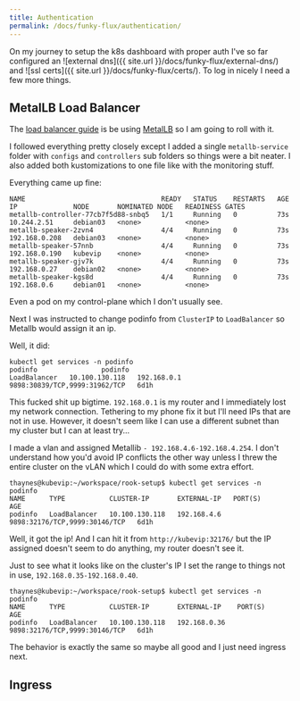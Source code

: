 ```yaml
---
title: Authentication
permalink: /docs/funky-flux/authentication/
---
```


On my journey to setup the k8s dashboard with proper auth I've so far configured an ![external dns]({{ site.url }}/docs/funky-flux/external-dns/) and ![ssl certs]({{ site.url }}/docs/funky-flux/certs/). To log in nicely I need a few more things.

## MetalLB Load Balancer

The [load balancer guide](https://geek-cookbook.funkypenguin.co.nz/kubernetes/loadbalancer/metallb/) is be using [MetalLB](https://metallb.io/installation/) so I am going to roll with it.

I followed everything pretty closely except I added a single `metallb-service` folder with `configs` and `controllers` sub folders so things were a bit neater. I also added both kustomizations to one file like with the monitoring stuff.

Everything came up fine:

```
NAME                                  READY   STATUS    RESTARTS   AGE   IP              NODE       NOMINATED NODE   READINESS GATES
metallb-controller-77cb7f5d88-snbq5   1/1     Running   0          73s   10.244.2.51     debian03   <none>           <none>
metallb-speaker-2zvn4                 4/4     Running   0          73s   192.168.0.208   debian03   <none>           <none>
metallb-speaker-57nnb                 4/4     Running   0          73s   192.168.0.190   kubevip    <none>           <none>
metallb-speaker-gjv7k                 4/4     Running   0          73s   192.168.0.27    debian02   <none>           <none>
metallb-speaker-kgs8d                 4/4     Running   0          73s   192.168.0.6     debian01   <none>           <none>
```

Even a pod on my control-plane which I don't usually see.

Next I was instructed to change podinfo from `ClusterIP` to `LoadBalancer` so Metallb would assign it an ip.

Well, it did:

```
kubectl get services -n podinfo
podinfo                podinfo                                          LoadBalancer   10.100.130.118   192.168.0.1   9898:30839/TCP,9999:31962/TCP   6d1h
```

This fucked shit up bigtime. `192.168.0.1` is my router and I immediately lost my network connection. Tethering to my phone fix it but I'll need IPs that are not in use. However, it doesn't seem like I can use a different subnet than my cluster but I can at least try...

I made a vlan and assigned Metallib `- 192.168.4.6-192.168.4.254`. I don't understand how you'd avoid IP conflicts the other way unless I threw the entire cluster on the vLAN which I could do with some extra effort.

```
thaynes@kubevip:~/workspace/rook-setup$ kubectl get services -n podinfo
NAME      TYPE           CLUSTER-IP       EXTERNAL-IP   PORT(S)                         AGE
podinfo   LoadBalancer   10.100.130.118   192.168.4.6   9898:32176/TCP,9999:30146/TCP   6d1h
```

Well, it got the ip! And I can hit it from `http://kubevip:32176/` but the IP assigned doesn't seem to do anything, my router doesn't see it.

Just to see what it looks like on the cluster's IP I set the range to things not in use, `192.168.0.35-192.168.0.40`.

```
thaynes@kubevip:~/workspace/rook-setup$ kubectl get services -n podinfo
NAME      TYPE           CLUSTER-IP       EXTERNAL-IP    PORT(S)                         AGE
podinfo   LoadBalancer   10.100.130.118   192.168.0.36   9898:32176/TCP,9999:30146/TCP   6d1h
```

The behavior is exactly the same so maybe all good and I just need ingress next.

## Ingress